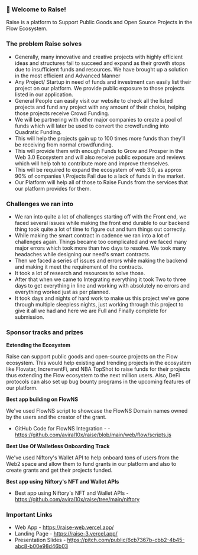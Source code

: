 ### 👋 Welcome to Raise!
Raise is a platform to Support Public Goods and Open Source Projects in the Flow Ecosystem.

###  The problem Raise solves

- Generally, many innovative and creative projects with highly efficient ideas and structures fail to succeed and expand as their growth stops due to insufficient funds and resources. We have brought up a solution in the most efficient and Advanced Manner
- Any Project/ Startup in need of funds and investment can easily list their project on our platform. We provide public exposure to those projects listed in our application.
- General People can easily visit our website to check all the listed projects and fund any project with any amount of their choice, helping those projects receive Crowd Funding.
- We will be partnering with other major companies to create a pool of funds which will later be used to convert the crowdfunding into Quadratic Funding.
- This will help the projects gain up to 100 times more funds than they’ll be receiving from normal crowdfunding.
- This will provide them with enough Funds to Grow and Prosper in the Web 3.0 Ecosystem and will also receive public exposure and reviews which will help toh to contribute more and improve themselves.
- This will be required to expand the ecosystem of web 3.0, as approx 90% of companies \ Projects Fail due to a lack of funds in the market.
- Our Platform will help all of those to Raise Funds from the services that our platform provides for them.


###  Challenges we ran into

- We ran into quite a lot of challenges starting off with the Front end, we faced several issues while making the front end durable to our backend thing took quite a lot of time to figure out and turn things out correctly.
- While making the smart contract in cadence we ran into a lot of challenges again. Things became too complicated and we faced many major errors which took more than two days to resolve. We took many headaches while designing our need's smart contracts.
- Then we faced a series of issues and errors while making the backend and making it meet the requirement of the contracts.
- It took a lot of research and resources to solve those.
- After that when we came to Integrating everything it took Two to three days to get everything in line and working with absolutely no errors and everything worked just as per planned.
- It took days and nights of hard work to make us this project we’ve gone through multiple sleepless nights, just working through this project to give it all we had and here we are Full and Finally complete for submission.


### Sponsor tracks and prizes

**Extending the Ecosystem**

Raise can support public goods and open-source projects on the Flow ecosystem.
This would help existing and trending projects in the ecosystem like Flovatar, IncrementFi, and NBA TopShot to raise funds for their projects thus extending the Flow ecosystem to the next million users.
Also, DeFi protocols can also set up bug bounty programs in the upcoming features of our platform.

**Best app building on FlowNS**

We've used FlowNS script to showcase the FlowNS Domain names owned by the users and the creator of the grant.
- GitHub Code for FlowNS Integration -  - https://github.com/aviral10x/raise/blob/main/web/flow/scripts.js


**Best Use Of Walletless Onboarding Track**

We've used Niftory's Wallet API to help onboard tons of users from the Web2 space and allow them to fund grants in our platform and also to create grants and get their projects funded.


**Best app using Niftory's NFT and Wallet APIs**


- Best app using Niftory's NFT and Wallet APIs - https://github.com/aviral10x/raise/tree/main/niftory

### Important Links

- Web App - https://raise-web.vercel.app/
- Landing Page - https://raise-3.vercel.app/
- Presentation Slides - https://pitch.com/public/6cb7367b-cbb2-4b45-abc8-b00e98d46b03

